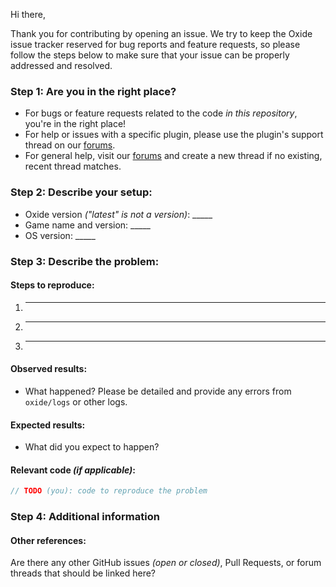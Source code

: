 Hi there,

Thank you for contributing by opening an issue. We try to keep the Oxide issue tracker reserved for bug reports and feature requests, so please follow the steps below to make sure that your issue can be properly addressed and resolved.

### Step 1: Are you in the right place?

  * For bugs or feature requests related to the code _in this repository_, you're in the right place!
  * For help or issues with a specific plugin, please use the plugin's support thread on our [forums](http://oxidemod.org/). 
  * For general help, visit our [forums](http://oxidemod.org/) and create a new thread if no existing, recent thread matches.

### Step 2: Describe your setup:

  * Oxide version _("latest" is not a version)_: _____
  * Game name and version: _____
  * OS version: _____

### Step 3: Describe the problem:

#### Steps to reproduce:

  1. _____
  2. _____
  3. _____

#### Observed results:

  * What happened? Please be detailed and provide any errors from `oxide/logs` or other logs.

#### Expected results:

  * What did you expect to happen?

#### Relevant code _(if applicable)_:

  ``` csharp
  // TODO (you): code to reproduce the problem
  ```

### Step 4: Additional information

#### Other references:

Are there any other GitHub issues _(open or closed)_, Pull Requests, or forum threads that should be linked here?
